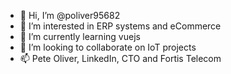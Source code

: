 - 👋 Hi, I’m @poliver95682
- 👀 I’m interested in ERP systems and eCommerce
- 🌱 I’m currently learning vuejs
- 💞️ I’m looking to collaborate on IoT projects
- 📫 Pete Oliver, LinkedIn, CTO and Fortis Telecom

<!---
poliver95682/poliver95682 is a ✨ special ✨ repository because its `README.md` (this file) appears on your GitHub profile.
You can click the Preview link to take a look at your changes.
--->
